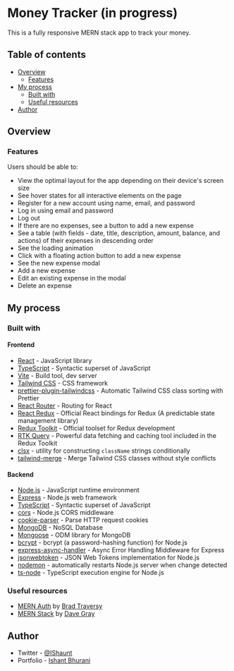 # Money Tracker (in progress)

This is a fully responsive MERN stack app to track your money.

## Table of contents

- [Overview](#overview)
  - [Features](#features)
- [My process](#my-process)
  - [Built with](#built-with)
  - [Useful resources](#useful-resources)
- [Author](#author)

## Overview

### Features

Users should be able to:

- View the optimal layout for the app depending on their device's screen size
- See hover states for all interactive elements on the page
- Register for a new account using name, email, and password
- Log in using email and password
- Log out
- If there are no expenses, see a button to add a new expense
- See a table (with fields - date, title, description, amount, balance, and actions) of their expenses in descending order
- See the loading animation
- Click with a floating action button to add a new expense
- See the new expense modal
- Add a new expense
- Edit an existing expense in the modal
- Delete an expense

## My process

### Built with

#### Frontend

- [React](https://reactjs.org/) - JavaScript library
- [TypeScript](https://www.typescriptlang.org/) - Syntactic superset of JavaScript
- [Vite](https://vitejs.dev/) - Build tool, dev server
- [Tailwind CSS](https://tailwindcss.com/) - CSS framework
- [prettier-plugin-tailwindcss](https://tailwindcss.com/blog/automatic-class-sorting-with-prettier) - Automatic Tailwind CSS class sorting with Prettier
- [React Router](https://reactrouter.com/) - Routing for React
- [React Redux](https://react-redux.js.org/) - Official React bindings for Redux (A predictable state management library)
- [Redux Toolkit](https://redux-toolkit.js.org/) - Official toolset for Redux development
- [RTK Query](https://redux-toolkit.js.org/rtk-query/overview) - Powerful data fetching and caching tool included in the Redux Toolkit
- [clsx](https://github.com/lukeed/clsx) - utility for constructing `className` strings conditionally
- [tailwind-merge](https://github.com/dcastil/tailwind-merge) - Merge Tailwind CSS classes without style conflicts

#### Backend

- [Node.js](https://nodejs.org/) - JavaScript runtime environment
- [Express](https://expressjs.com/) - Node.js web framework
- [TypeScript](https://www.typescriptlang.org/) - Syntactic superset of JavaScript
- [cors](https://github.com/expressjs/cors) - Node.js CORS middleware
- [cookie-parser](https://github.com/expressjs/cookie-parser) - Parse HTTP request cookies
- [MongoDB](https://www.mongodb.com/) - NoSQL Database
- [Mongoose](https://mongoosejs.com/) - ODM library for MongoDB
- [bcrypt](https://github.com/kelektiv/node.bcrypt.js) - bcrypt (a password-hashing function) for Node.js
- [express-async-handler](https://github.com/Abazhenov/express-async-handler) - Async Error Handling Middleware for Express
- [jsonwebtoken](https://github.com/auth0/node-jsonwebtoken) - JSON Web Tokens implementation for Node.js
- [nodemon](https://nodemon.io/) - automatically restarts Node.js server when change detected
- [ts-node](https://typestrong.org/ts-node/) - TypeScript execution engine for Node.js

### Useful resources

- [MERN Auth](https://github.com/bradtraversy/mern-auth) by [Brad Traversy](https://twitter.com/traversymedia)
- [MERN Stack](https://github.com/gitdagray/mern_stack_course) by [Dave Gray](https://twitter.com/yesdavidgray)

## Author

- Twitter - [@IShaunt](https://twitter.com/IShaunt)
- Portfolio - [Ishant Bhurani](https://ishant.netlify.app/)
